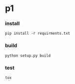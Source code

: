 p1
===

### install

```
pip install -r requirments.txt
```

### build
```
python setup.py build
```

### test

```
tox
```
